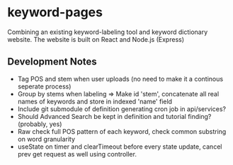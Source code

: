 # keyword-pages

Combining an existing keyword-labeling tool and keyword dictionary website. The website is built on React and Node.js (Express)

## Development Notes

- Tag POS and stem when user uploads (no need to make it a continous seperate process)
- Group by stems when labeling => Make id 'stem', concatenate all
  real names of keywords and store in indexed 'name' field
- Include git submodule of definition generating cron job in api/services?
- Should Advanced Search be kept in definition and tutorial finding? (probably, yes)
- Raw check full POS pattern of each keyword, check common substring on word granularity
- useState on timer and clearTimeout before every state update, cancel prev get request as well using controller.
